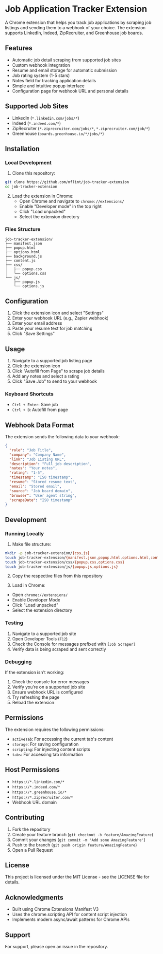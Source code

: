 
# Job Application Tracker Extension
 
 A Chrome extension that helps you track job applications by scraping job listings and sending them to a webhook of your choice. The extension supports LinkedIn, Indeed, ZipRecruiter, and Greenhouse job boards.
 
 ## Features
 
 - Automatic job detail scraping from supported job sites
 - Custom webhook integration
 - Resume and email storage for automatic submission
 - Job rating system (1-5 stars)
 - Notes field for tracking application details
 - Simple and intuitive popup interface
 - Configuration page for webhook URL and personal details
 
 ## Supported Job Sites
 
 - LinkedIn (`*.linkedin.com/jobs/*`)
 - Indeed (`*.indeed.com/*`)
 - ZipRecruiter (`*.ziprecruiter.com/jobs/*`, `*.ziprecruiter.com/job/*`)
 - Greenhouse (`boards.greenhouse.io/*/jobs/*`)
 
 ## Installation
 
 ### Local Development
 
 1. Clone this repository:
 ```bash
 git clone https://github.com/nflint/job-tracker-extension
 cd job-tracker-extension
 ```
 
 2. Load the extension in Chrome:
    - Open Chrome and navigate to `chrome://extensions/`
    - Enable "Developer mode" in the top right
    - Click "Load unpacked"
    - Select the extension directory
 
 ### Files Structure
 ```
 job-tracker-extension/
 ├── manifest.json
 ├── popup.html
 ├── options.html
 ├── background.js
 ├── content.js
 ├── css/
 │   ├── popup.css
 │   └── options.css
 └── js/
     ├── popup.js
     └── options.js
 ```
 
 ## Configuration
 
 1. Click the extension icon and select "Settings"
 2. Enter your webhook URL (e.g., Zapier webhook)
 3. Enter your email address
 4. Paste your resume text for job matching
 5. Click "Save Settings"
 
 ## Usage
 
 1. Navigate to a supported job listing page
 2. Click the extension icon
 3. Click "Autofill from Page" to scrape job details
 4. Add any notes and select a rating
 5. Click "Save Job" to send to your webhook
 
 ### Keyboard Shortcuts
 - `Ctrl + Enter`: Save job
 - `Ctrl + B`: Autofill from page
 
 ## Webhook Data Format
 
 The extension sends the following data to your webhook:
 
 ```json
 {
   "role": "Job Title",
   "company": "Company Name",
   "link": "Job Listing URL",
   "description": "Full job description",
   "notes": "Your notes",
   "rating": "1-5",
   "timestamp": "ISO timestamp",
   "resume": "Stored resume text",
   "email": "Stored email",
   "source": "Job board domain",
   "browser": "User agent string",
   "scrapeDate": "ISO timestamp"
 }
 ```
 
 ## Development
 
 ### Running Locally
 
 1. Make file structure:
 ```bash
 mkdir -p job-tracker-extension/{css,js}
 touch job-tracker-extension/{manifest.json,popup.html,options.html,content.js,background.js}
 touch job-tracker-extension/css/{popup.css,options.css}
 touch job-tracker-extension/js/{popup.js,options.js}
 ```
 
 2. Copy the respective files from this repository
 
 3. Load in Chrome:
 - Open `chrome://extensions/`
 - Enable Developer Mode
 - Click "Load unpacked"
 - Select the extension directory
 
 ### Testing
 
 1. Navigate to a supported job site
 2. Open Developer Tools (`F12`)
 3. Check the Console for messages prefixed with `[Job Scraper]`
 4. Verify data is being scraped and sent correctly
 
 ### Debugging
 
 If the extension isn't working:
 
 1. Check the console for error messages
 2. Verify you're on a supported job site
 3. Ensure webhook URL is configured
 4. Try refreshing the page
 5. Reload the extension
 
 ## Permissions
 
 The extension requires the following permissions:
 
 - `activeTab`: For accessing the current tab's content
 - `storage`: For saving configuration
 - `scripting`: For injecting content scripts
 - `tabs`: For accessing tab information
 
 ## Host Permissions
 
 - `https://*.linkedin.com/*`
 - `https://*.indeed.com/*`
 - `https://*.greenhouse.io/*`
 - `https://*.ziprecruiter.com/*`
 - Webhook URL domain
 
 ## Contributing
 
 1. Fork the repository
 2. Create your feature branch (`git checkout -b feature/AmazingFeature`)
 3. Commit your changes (`git commit -m 'Add some AmazingFeature'`)
 4. Push to the branch (`git push origin feature/AmazingFeature`)
 5. Open a Pull Request
 
 ## License
 
 This project is licensed under the MIT License - see the LICENSE file for details.
 
 ## Acknowledgments
 
 - Built using Chrome Extensions Manifest V3
 - Uses the chrome.scripting API for content script injection
 - Implements modern async/await patterns for Chrome APIs
 
 ## Support
 
 For support, please open an issue in the repository.